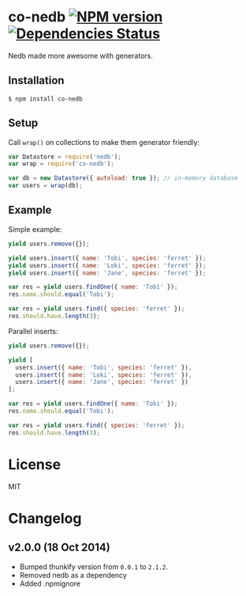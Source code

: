 
# co-nedb       [![NPM version][npm-image]][npm-url] [![Dependencies Status][dep-image]][dep-url]

  Nedb made more awesome with generators.

## Installation

```
$ npm install co-nedb
```

## Setup

  Call `wrap()` on collections to make them generator friendly:

```js
var Datastore = require('nedb');
var wrap = require('co-nedb');

var db = new Datastore({ autoload: true }); // in-memory database
var users = wrap(db);
```

## Example

  Simple example:

```js
yield users.remove({});

yield users.insert({ name: 'Tobi', species: 'ferret' });
yield users.insert({ name: 'Loki', species: 'ferret' });
yield users.insert({ name: 'Jane', species: 'ferret' });

var res = yield users.findOne({ name: 'Tobi' });
res.name.should.equal('Tobi');

var res = yield users.find({ species: 'ferret' });
res.should.have.length(3);
```

  Parallel inserts:

```js
yield users.remove({});

yield [
  users.insert({ name: 'Tobi', species: 'ferret' }),
  users.insert({ name: 'Loki', species: 'ferret' }),
  users.insert({ name: 'Jane', species: 'ferret' })
];

var res = yield users.findOne({ name: 'Tobi' });
res.name.should.equal('Tobi');

var res = yield users.find({ species: 'ferret' });
res.should.have.length(3);
```

# License

  MIT


# Changelog

## v2.0.0 (18 Oct 2014)
- Bumped thunkify version from `0.0.1` to `2.1.2`.
- Removed nedb as a dependency
- Added .npmignore


[npm-image]: https://img.shields.io/npm/v/co-nedb.svg?style=flat-square
[npm-url]: https://npmjs.org/package/co-nedb
[dep-image]: https://david-dm.org/jksdua/co-nedb.svg?style=flat-square
[dep-url]: https://david-dm.org/jksdua/co-nedb